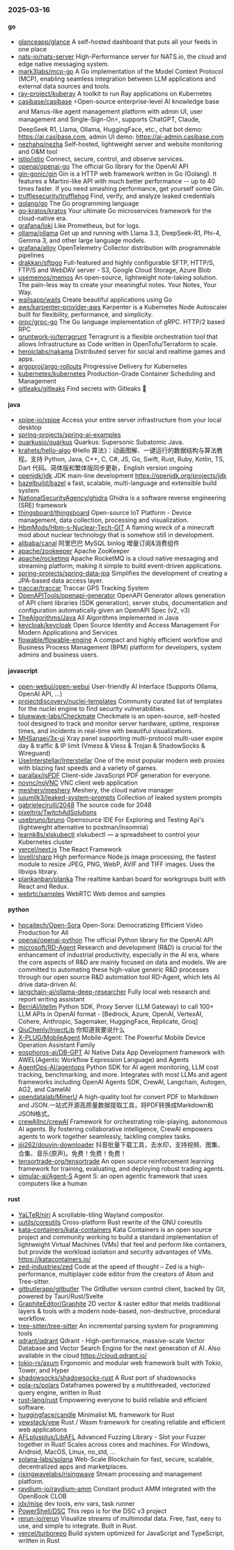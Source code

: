 ### 2025-03-16

#### go
* [glanceapp/glance](https://github.com/glanceapp/glance) A self-hosted dashboard that puts all your feeds in one place
* [nats-io/nats-server](https://github.com/nats-io/nats-server) High-Performance server for NATS.io, the cloud and edge native messaging system.
* [mark3labs/mcp-go](https://github.com/mark3labs/mcp-go) A Go implementation of the Model Context Protocol (MCP), enabling seamless integration between LLM applications and external data sources and tools.
* [ray-project/kuberay](https://github.com/ray-project/kuberay) A toolkit to run Ray applications on Kubernetes
* [casibase/casibase](https://github.com/casibase/casibase) ⚡️Open-source enterprise-level AI knowledge base and Manus-like agent management platform with admin UI, user management and Single-Sign-On⚡️, supports ChatGPT, Claude, DeepSeek R1, Llama, Ollama, HuggingFace, etc., chat bot demo: https://ai.casibase.com, admin UI demo: https://ai-admin.casibase.com
* [nezhahq/nezha](https://github.com/nezhahq/nezha) Self-hosted, lightweight server and website monitoring and O&M tool
* [istio/istio](https://github.com/istio/istio) Connect, secure, control, and observe services.
* [openai/openai-go](https://github.com/openai/openai-go) The official Go library for the OpenAI API
* [gin-gonic/gin](https://github.com/gin-gonic/gin) Gin is a HTTP web framework written in Go (Golang). It features a Martini-like API with much better performance -- up to 40 times faster. If you need smashing performance, get yourself some Gin.
* [trufflesecurity/trufflehog](https://github.com/trufflesecurity/trufflehog) Find, verify, and analyze leaked credentials
* [golang/go](https://github.com/golang/go) The Go programming language
* [go-kratos/kratos](https://github.com/go-kratos/kratos) Your ultimate Go microservices framework for the cloud-native era.
* [grafana/loki](https://github.com/grafana/loki) Like Prometheus, but for logs.
* [ollama/ollama](https://github.com/ollama/ollama) Get up and running with Llama 3.3, DeepSeek-R1, Phi-4, Gemma 3, and other large language models.
* [grafana/alloy](https://github.com/grafana/alloy) OpenTelemetry Collector distribution with programmable pipelines
* [drakkan/sftpgo](https://github.com/drakkan/sftpgo) Full-featured and highly configurable SFTP, HTTP/S, FTP/S and WebDAV server - S3, Google Cloud Storage, Azure Blob
* [usememos/memos](https://github.com/usememos/memos) An open-source, lightweight note-taking solution. The pain-less way to create your meaningful notes. Your Notes, Your Way.
* [wailsapp/wails](https://github.com/wailsapp/wails) Create beautiful applications using Go
* [aws/karpenter-provider-aws](https://github.com/aws/karpenter-provider-aws) Karpenter is a Kubernetes Node Autoscaler built for flexibility, performance, and simplicity.
* [grpc/grpc-go](https://github.com/grpc/grpc-go) The Go language implementation of gRPC. HTTP/2 based RPC
* [gruntwork-io/terragrunt](https://github.com/gruntwork-io/terragrunt) Terragrunt is a flexible orchestration tool that allows Infrastructure as Code written in OpenTofu/Terraform to scale.
* [heroiclabs/nakama](https://github.com/heroiclabs/nakama) Distributed server for social and realtime games and apps.
* [argoproj/argo-rollouts](https://github.com/argoproj/argo-rollouts) Progressive Delivery for Kubernetes
* [kubernetes/kubernetes](https://github.com/kubernetes/kubernetes) Production-Grade Container Scheduling and Management
* [gitleaks/gitleaks](https://github.com/gitleaks/gitleaks) Find secrets with Gitleaks 🔑

#### java
* [xpipe-io/xpipe](https://github.com/xpipe-io/xpipe) Access your entire server infrastructure from your local desktop
* [spring-projects/spring-ai-examples](https://github.com/spring-projects/spring-ai-examples)
* [quarkusio/quarkus](https://github.com/quarkusio/quarkus) Quarkus: Supersonic Subatomic Java.
* [krahets/hello-algo](https://github.com/krahets/hello-algo) 《Hello 算法》：动画图解、一键运行的数据结构与算法教程。支持 Python, Java, C++, C, C#, JS, Go, Swift, Rust, Ruby, Kotlin, TS, Dart 代码。简体版和繁体版同步更新，English version ongoing
* [openjdk/jdk](https://github.com/openjdk/jdk) JDK main-line development https://openjdk.org/projects/jdk
* [bazelbuild/bazel](https://github.com/bazelbuild/bazel) a fast, scalable, multi-language and extensible build system
* [NationalSecurityAgency/ghidra](https://github.com/NationalSecurityAgency/ghidra) Ghidra is a software reverse engineering (SRE) framework
* [thingsboard/thingsboard](https://github.com/thingsboard/thingsboard) Open-source IoT Platform - Device management, data collection, processing and visualization.
* [HbmMods/Hbm-s-Nuclear-Tech-GIT](https://github.com/HbmMods/Hbm-s-Nuclear-Tech-GIT) A flaming wreck of a minecraft mod about nuclear technology that is somehow still in development.
* [alibaba/canal](https://github.com/alibaba/canal) 阿里巴巴 MySQL binlog 增量订阅&消费组件
* [apache/zookeeper](https://github.com/apache/zookeeper) Apache ZooKeeper
* [apache/rocketmq](https://github.com/apache/rocketmq) Apache RocketMQ is a cloud native messaging and streaming platform, making it simple to build event-driven applications.
* [spring-projects/spring-data-jpa](https://github.com/spring-projects/spring-data-jpa) Simplifies the development of creating a JPA-based data access layer.
* [traccar/traccar](https://github.com/traccar/traccar) Traccar GPS Tracking System
* [OpenAPITools/openapi-generator](https://github.com/OpenAPITools/openapi-generator) OpenAPI Generator allows generation of API client libraries (SDK generation), server stubs, documentation and configuration automatically given an OpenAPI Spec (v2, v3)
* [TheAlgorithms/Java](https://github.com/TheAlgorithms/Java) All Algorithms implemented in Java
* [keycloak/keycloak](https://github.com/keycloak/keycloak) Open Source Identity and Access Management For Modern Applications and Services
* [flowable/flowable-engine](https://github.com/flowable/flowable-engine) A compact and highly efficient workflow and Business Process Management (BPM) platform for developers, system admins and business users.

#### javascript
* [open-webui/open-webui](https://github.com/open-webui/open-webui) User-friendly AI Interface (Supports Ollama, OpenAI API, ...)
* [projectdiscovery/nuclei-templates](https://github.com/projectdiscovery/nuclei-templates) Community curated list of templates for the nuclei engine to find security vulnerabilities.
* [bluewave-labs/Checkmate](https://github.com/bluewave-labs/Checkmate) Checkmate is an open-source, self-hosted tool designed to track and monitor server hardware, uptime, response times, and incidents in real-time with beautiful visualizations.
* [MHSanaei/3x-ui](https://github.com/MHSanaei/3x-ui) Xray panel supporting multi-protocol multi-user expire day & traffic & IP limit (Vmess & Vless & Trojan & ShadowSocks & Wireguard)
* [UseInterstellar/Interstellar](https://github.com/UseInterstellar/Interstellar) One of the most popular modern web proxies with blazing fast speeds and a variety of games.
* [parallax/jsPDF](https://github.com/parallax/jsPDF) Client-side JavaScript PDF generation for everyone.
* [novnc/noVNC](https://github.com/novnc/noVNC) VNC client web application
* [meshery/meshery](https://github.com/meshery/meshery) Meshery, the cloud native manager
* [jujumilk3/leaked-system-prompts](https://github.com/jujumilk3/leaked-system-prompts) Collection of leaked system prompts
* [gabrielecirulli/2048](https://github.com/gabrielecirulli/2048) The source code for 2048
* [pixeltris/TwitchAdSolutions](https://github.com/pixeltris/TwitchAdSolutions)
* [usebruno/bruno](https://github.com/usebruno/bruno) Opensource IDE For Exploring and Testing Api's (lightweight alternative to postman/insomnia)
* [learnk8s/xlskubectl](https://github.com/learnk8s/xlskubectl) xlskubectl — a spreadsheet to control your Kubernetes cluster
* [vercel/next.js](https://github.com/vercel/next.js) The React Framework
* [lovell/sharp](https://github.com/lovell/sharp) High performance Node.js image processing, the fastest module to resize JPEG, PNG, WebP, AVIF and TIFF images. Uses the libvips library.
* [plankanban/planka](https://github.com/plankanban/planka) The realtime kanban board for workgroups built with React and Redux.
* [webrtc/samples](https://github.com/webrtc/samples) WebRTC Web demos and samples

#### python
* [hpcaitech/Open-Sora](https://github.com/hpcaitech/Open-Sora) Open-Sora: Democratizing Efficient Video Production for All
* [openai/openai-python](https://github.com/openai/openai-python) The official Python library for the OpenAI API
* [microsoft/RD-Agent](https://github.com/microsoft/RD-Agent) Research and development (R&D) is crucial for the enhancement of industrial productivity, especially in the AI era, where the core aspects of R&D are mainly focused on data and models. We are committed to automating these high-value generic R&D processes through our open source R&D automation tool RD-Agent, which lets AI drive data-driven AI.
* [langchain-ai/ollama-deep-researcher](https://github.com/langchain-ai/ollama-deep-researcher) Fully local web research and report writing assistant
* [BerriAI/litellm](https://github.com/BerriAI/litellm) Python SDK, Proxy Server (LLM Gateway) to call 100+ LLM APIs in OpenAI format - [Bedrock, Azure, OpenAI, VertexAI, Cohere, Anthropic, Sagemaker, HuggingFace, Replicate, Groq]
* [QiuChenly/InjectLib](https://github.com/QiuChenly/InjectLib) 你知道我要说什么
* [X-PLUG/MobileAgent](https://github.com/X-PLUG/MobileAgent) Mobile-Agent: The Powerful Mobile Device Operation Assistant Family
* [eosphoros-ai/DB-GPT](https://github.com/eosphoros-ai/DB-GPT) AI Native Data App Development framework with AWEL(Agentic Workflow Expression Language) and Agents
* [AgentOps-AI/agentops](https://github.com/AgentOps-AI/agentops) Python SDK for AI agent monitoring, LLM cost tracking, benchmarking, and more. Integrates with most LLMs and agent frameworks including OpenAI Agents SDK, CrewAI, Langchain, Autogen, AG2, and CamelAI
* [opendatalab/MinerU](https://github.com/opendatalab/MinerU) A high-quality tool for convert PDF to Markdown and JSON.一站式开源高质量数据提取工具，将PDF转换成Markdown和JSON格式。
* [crewAIInc/crewAI](https://github.com/crewAIInc/crewAI) Framework for orchestrating role-playing, autonomous AI agents. By fostering collaborative intelligence, CrewAI empowers agents to work together seamlessly, tackling complex tasks.
* [jiji262/douyin-downloader](https://github.com/jiji262/douyin-downloader) 抖音批量下载工具，去水印，支持视频、图集、合集、音乐(原声)。免费！免费！免费！
* [tensortrade-org/tensortrade](https://github.com/tensortrade-org/tensortrade) An open source reinforcement learning framework for training, evaluating, and deploying robust trading agents.
* [simular-ai/Agent-S](https://github.com/simular-ai/Agent-S) Agent S: an open agentic framework that uses computers like a human

#### rust
* [YaLTeR/niri](https://github.com/YaLTeR/niri) A scrollable-tiling Wayland compositor.
* [uutils/coreutils](https://github.com/uutils/coreutils) Cross-platform Rust rewrite of the GNU coreutils
* [kata-containers/kata-containers](https://github.com/kata-containers/kata-containers) Kata Containers is an open source project and community working to build a standard implementation of lightweight Virtual Machines (VMs) that feel and perform like containers, but provide the workload isolation and security advantages of VMs. https://katacontainers.io/
* [zed-industries/zed](https://github.com/zed-industries/zed) Code at the speed of thought – Zed is a high-performance, multiplayer code editor from the creators of Atom and Tree-sitter.
* [gitbutlerapp/gitbutler](https://github.com/gitbutlerapp/gitbutler) The GitButler version control client, backed by Git, powered by Tauri/Rust/Svelte
* [GraphiteEditor/Graphite](https://github.com/GraphiteEditor/Graphite) 2D vector & raster editor that melds traditional layers & tools with a modern node-based, non-destructive, procedural workflow.
* [tree-sitter/tree-sitter](https://github.com/tree-sitter/tree-sitter) An incremental parsing system for programming tools
* [qdrant/qdrant](https://github.com/qdrant/qdrant) Qdrant - High-performance, massive-scale Vector Database and Vector Search Engine for the next generation of AI. Also available in the cloud https://cloud.qdrant.io/
* [tokio-rs/axum](https://github.com/tokio-rs/axum) Ergonomic and modular web framework built with Tokio, Tower, and Hyper
* [shadowsocks/shadowsocks-rust](https://github.com/shadowsocks/shadowsocks-rust) A Rust port of shadowsocks
* [pola-rs/polars](https://github.com/pola-rs/polars) Dataframes powered by a multithreaded, vectorized query engine, written in Rust
* [rust-lang/rust](https://github.com/rust-lang/rust) Empowering everyone to build reliable and efficient software.
* [huggingface/candle](https://github.com/huggingface/candle) Minimalist ML framework for Rust
* [yewstack/yew](https://github.com/yewstack/yew) Rust / Wasm framework for creating reliable and efficient web applications
* [AFLplusplus/LibAFL](https://github.com/AFLplusplus/LibAFL) Advanced Fuzzing Library - Slot your Fuzzer together in Rust! Scales across cores and machines. For Windows, Android, MacOS, Linux, no_std, ...
* [solana-labs/solana](https://github.com/solana-labs/solana) Web-Scale Blockchain for fast, secure, scalable, decentralized apps and marketplaces.
* [risingwavelabs/risingwave](https://github.com/risingwavelabs/risingwave) Stream processing and management platform.
* [raydium-io/raydium-amm](https://github.com/raydium-io/raydium-amm) Constant product AMM integrated with the OpenBook CLOB
* [jdx/mise](https://github.com/jdx/mise) dev tools, env vars, task runner
* [PowerShell/DSC](https://github.com/PowerShell/DSC) This repo is for the DSC v3 project
* [rerun-io/rerun](https://github.com/rerun-io/rerun) Visualize streams of multimodal data. Free, fast, easy to use, and simple to integrate. Built in Rust.
* [vercel/turborepo](https://github.com/vercel/turborepo) Build system optimized for JavaScript and TypeScript, written in Rust
